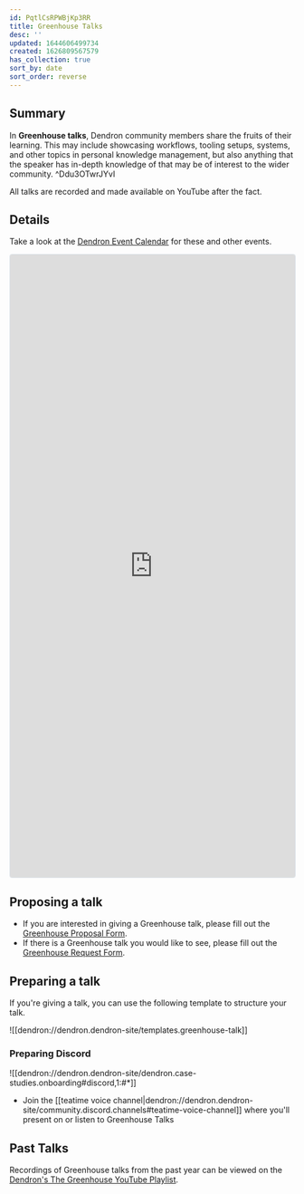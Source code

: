 ```yaml
---
id: PqtlCsRPWBjKp3RR
title: Greenhouse Talks
desc: ''
updated: 1644606499734
created: 1626809567579
has_collection: true
sort_by: date
sort_order: reverse
---
```


## Summary

In **Greenhouse talks**, Dendron community members share the fruits of their learning. This may include showcasing workflows, tooling setups, systems, and other topics in personal knowledge management, but also anything that the speaker has in-depth knowledge of that may be of interest to the wider community.  ^Ddu3OTwrJYvI

All talks are recorded and made available on YouTube after the fact.

## Details

Take a look at the [Dendron Event Calendar](https://link.dendron.so/luma) for these and other events.

<iframe
  src="https://lu.ma/embed-checkout/evt-4C9uafLOnWOFXmm"
  width="100%"
  height="1100"
  frameborder="0"
  style="border:1px solid #bfcbda88;border-radius:4px;"
  allowfullscreen=""
  aria-hidden="false"
  tabindex="0"
></iframe>

## Proposing a talk

- If you are interested in giving a Greenhouse talk, please fill out the [Greenhouse Proposal Form](https://airtable.com/shrHMMl1NwefpM689?prefill_SurveyName=GreenhouseProposal).
- If there is a Greenhouse talk you would like to see, please fill out the [Greenhouse Request Form](https://airtable.com/shrig560yLNVSb79y?prefill_SurveyName=GreenhouseRequest).

## Preparing a talk

If you're giving a talk, you can use the following template to structure your talk.

![[dendron://dendron.dendron-site/templates.greenhouse-talk]]

### Preparing Discord

![[dendron://dendron.dendron-site/dendron.case-studies.onboarding#discord,1:#*]]
- Join the [[teatime voice channel|dendron://dendron.dendron-site/community.discord.channels#teatime-voice-channel]] where you'll present on or listen to Greenhouse Talks

## Past Talks

Recordings of Greenhouse talks from the past year can be viewed on the [Dendron's The Greenhouse YouTube Playlist](https://www.youtube.com/playlist?list=PLrXlRqY7c8J-lPtS82muQd4VD8pR7Vn4E).
